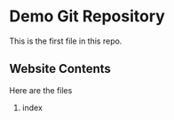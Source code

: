 # Demo Git Repository

This is the first file in this repo.

## Website Contents
Here are the files

1.  index